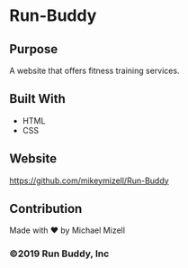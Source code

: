# Run-Buddy

## Purpose
A website that offers fitness training services.

## Built With
* HTML
* CSS

## Website
https://github.com/mikeymizell/Run-Buddy

## Contribution
Made with ❤️ by Michael Mizell

### ©️2019 Run Buddy, Inc 